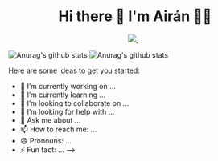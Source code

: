 
<h1 align='center'>
  Hi there 👋 I'm Airán 👨‍💻
</h1>


<p align='center'>
  <a href="https://www.linkedin.com/in/air%C3%A1n-s%C3%A1nchez-brito-415910145/">
    <img src="https://img.shields.io/badge/linkedin-%230077B5.svg?&style=for-the-badge&logo=linkedin&logoColor=white" />
  </a>&nbsp;&nbsp;
  
</p>


![Anurag's github stats](https://github-readme-stats.vercel.app/api?username=AiranSchez)
![Anurag's github stats](https://github-readme-stats.vercel.app/api?username=AiranSchez&hide=contribs,prs)

Here are some ideas to get you started:

- 🔭 I’m currently working on ...
- 🌱 I’m currently learning ...
- 👯 I’m looking to collaborate on ...
- 🤔 I’m looking for help with ...
- 💬 Ask me about ...
- 📫 How to reach me: ...
- 😄 Pronouns: ...
- ⚡ Fun fact: ...
-->
